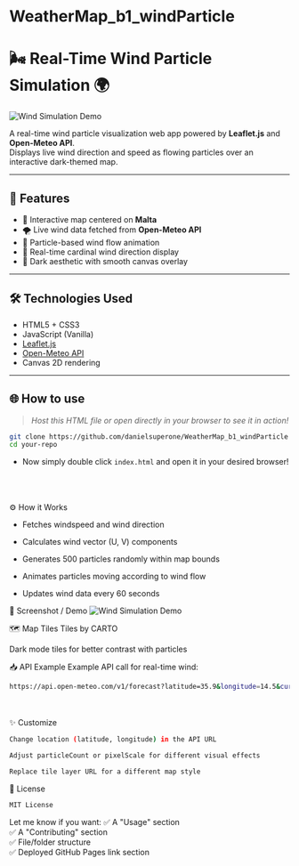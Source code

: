 # WeatherMap_b1_windParticle
# 🌬️ Real-Time Wind Particle Simulation 🌍

![Wind Simulation Demo](https://i.imgur.com/vexpWmo.gif)

A real-time wind particle visualization web app powered by **Leaflet.js** and **Open-Meteo API**.  
Displays live wind direction and speed as flowing particles over an interactive dark-themed map.

---

## 🚀 Features
- 📍 Interactive map centered on **Malta**
- 🌪️ Live wind data fetched from **Open-Meteo API**
- 💨 Particle-based wind flow animation
- 🧭 Real-time cardinal wind direction display
- 🎨 Dark aesthetic with smooth canvas overlay

---

## 🛠️ Technologies Used
- HTML5 + CSS3
- JavaScript (Vanilla)
- [Leaflet.js](https://leafletjs.com/)
- [Open-Meteo API](https://open-meteo.com/)
- Canvas 2D rendering

---

## 🌐 How to use
> _Host this HTML file or open directly in your browser to see it in action!_

```bash
git clone https://github.com/danielsuperone/WeatherMap_b1_windParticle
cd your-repo
```

- Now simply double click `index.html` and open it in your desired browser!
  <br><br><br><br>

  
⚙️ How it Works
- Fetches windspeed and wind direction

- Calculates wind vector (U, V) components

- Generates 500 particles randomly within map bounds

- Animates particles moving according to wind flow

- Updates wind data every 60 seconds

📌 Screenshot / Demo
![Wind Simulation Demo](https://i.imgur.com/vexpWmo.gif)

🗺️ Map Tiles
Tiles by CARTO

Dark mode tiles for better contrast with particles

📥 API Example
Example API call for real-time wind:
```bash
https://api.open-meteo.com/v1/forecast?latitude=35.9&longitude=14.5&current_weather=true&windspeed_unit=ms
```
<br><br>
✨ Customize
```bash
Change location (latitude, longitude) in the API URL

Adjust particleCount or pixelScale for different visual effects

Replace tile layer URL for a different map style
```

📄 License
```bash
MIT License
```


Let me know if you want:
✅ A "Usage" section  
✅ A "Contributing" section  
✅ File/folder structure  
✅ Deployed GitHub Pages link section
